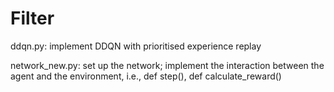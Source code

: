 # Filter

ddqn.py: implement DDQN with prioritised experience replay

network_new.py: set up the network; implement the interaction between the agent and the environment, i.e., def step(), def calculate_reward()
